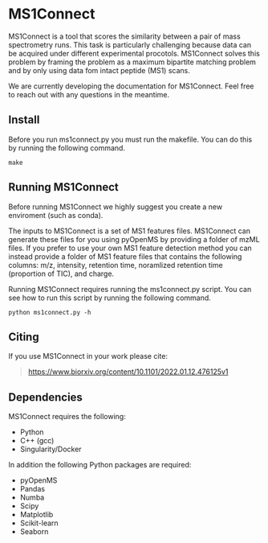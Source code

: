 # MS1Connect

MS1Connect is a tool that scores the similarity between a pair of mass
spectrometry runs. This task is particularly challenging because data can be
acquired under different experimental procotols. MS1Connect solves this problem
by framing the problem as a maximum bipartite matching problem and by only using
data fom intact peptide (MS1) scans.

We are currently developing the documentation for MS1Connect. Feel free to reach
out with any questions in the meantime.

## Install
Before you run ms1connect.py you must run the makefile. You can do this by
running the following command.
```
make
```

## Running MS1Connect
Before running MS1Connect we highly suggest you create a new enviroment (such as
conda).

The inputs to MS1Connect is a set of MS1 features files. MS1Connect can generate
these files for you using pyOpenMS by providing a folder of mzML files. If you
prefer to use your own MS1 feature detection method you can instead provide a
folder of MS1 feature files that contains the following columns: m/z, intensity,
retention time, noramlized retention time (proportion of TIC), and charge.

Running MS1Connect requires running the ms1connect.py script. You can see how to
run this script by running the following command.
```
python ms1connect.py -h
```

## Citing
If you use MS1Connect in your work please cite:
>https://www.biorxiv.org/content/10.1101/2022.01.12.476125v1

## Dependencies
MS1Connect requires the following:
- Python
- C++ (gcc)
- Singularity/Docker

In addition the following Python packages are required:
- pyOpenMS
- Pandas
- Numba
- Scipy
- Matplotlib
- Scikit-learn
- Seaborn 
